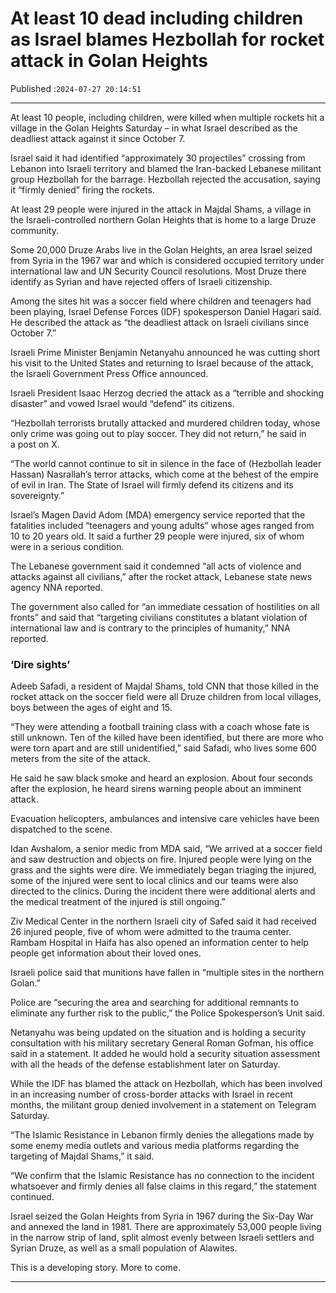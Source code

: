 # At least 10 dead including children as Israel blames Hezbollah for rocket attack in Golan Heights

Published :`2024-07-27 20:14:51`

---

At least 10 people, including children, were killed when multiple rockets hit a village in the Golan Heights Saturday – in what Israel described as the deadliest attack against it since October 7.

Israel said it had identified “approximately 30 projectiles” crossing from Lebanon into Israeli territory and blamed the Iran-backed Lebanese militant group Hezbollah for the barrage. Hezbollah rejected the accusation, saying it “firmly denied” firing the rockets.

At least 29 people were injured in the attack in Majdal Shams, a village in the Israeli-controlled northern Golan Heights that is home to a large Druze community.

Some 20,000 Druze Arabs live in the Golan Heights, an area Israel seized from Syria in the 1967 war and which is considered occupied territory under international law and UN Security Council resolutions. Most Druze there identify as Syrian and have rejected offers of Israeli citizenship.

Among the sites hit was a soccer field where children and teenagers had been playing, Israel Defense Forces (IDF) spokesperson Daniel Hagari said. He described the attack as “the deadliest attack on Israeli civilians since October 7.”

Israeli Prime Minister Benjamin Netanyahu announced he was cutting short his visit to the United States and returning to Israel because of the attack, the Israeli Government Press Office announced.

Israeli President Isaac Herzog decried the attack as a “terrible and shocking disaster” and vowed Israel would “defend” its citizens.

“Hezbollah terrorists brutally attacked and murdered children today, whose only crime was going out to play soccer. They did not return,” he said in a post on X.

“The world cannot continue to sit in silence in the face of (Hezbollah leader Hassan) Nasrallah’s terror attacks, which come at the behest of the empire of evil in Iran. The State of Israel will firmly defend its citizens and its sovereignty.”

Israel’s Magen David Adom (MDA) emergency service reported that the fatalities included “teenagers and young adults” whose ages ranged from 10 to 20 years old. It said a further 29 people were injured, six of whom were in a serious condition.

The Lebanese government said it condemned “all acts of violence and attacks against all civilians,” after the rocket attack, Lebanese state news agency NNA reported.

The government also called for “an immediate cessation of hostilities on all fronts” and said that “targeting civilians constitutes a blatant violation of international law and is contrary to the principles of humanity,” NNA reported.

### ‘Dire sights’

Adeeb Safadi, a resident of Majdal Shams, told CNN that those killed in the rocket attack on the soccer field were all Druze children from local villages, boys between the ages of eight and 15.

“They were attending a football training class with a coach whose fate is still unknown. Ten of the killed have been identified, but there are more who were torn apart and are still unidentified,” said Safadi, who lives some 600 meters from the site of the attack.

He said he saw black smoke and heard an explosion. About four seconds after the explosion, he heard sirens warning people about an imminent attack.

Evacuation helicopters, ambulances and intensive care vehicles have been dispatched to the scene.

Idan Avshalom, a senior medic from MDA said, “We arrived at a soccer field and saw destruction and objects on fire. Injured people were lying on the grass and the sights were dire. We immediately began triaging the injured, some of the injured were sent to local clinics and our teams were also directed to the clinics. During the incident there were additional alerts and the medical treatment of the injured is still ongoing.”

Ziv Medical Center in the northern Israeli city of Safed said it had received 26 injured people, five of whom were admitted to the trauma center. Rambam Hospital in Haifa has also opened an information center to help people get information about their loved ones.

Israeli police said that munitions have fallen in “multiple sites in the northern Golan.”

Police are “securing the area and searching for additional remnants to eliminate any further risk to the public,” the Police Spokesperson’s Unit said.

Netanyahu was being updated on the situation and is holding a security consultation with his military secretary General Roman Gofman, his office said in a statement. It added he would hold a security situation assessment with all the heads of the defense establishment later on Saturday.

While the IDF has blamed the attack on Hezbollah, which has been involved in an increasing number of cross-border attacks with Israel in recent months, the militant group denied involvement in a statement on Telegram Saturday.

“The Islamic Resistance in Lebanon firmly denies the allegations made by some enemy media outlets and various media platforms regarding the targeting of Majdal Shams,” it said.

“We confirm that the Islamic Resistance has no connection to the incident whatsoever and firmly denies all false claims in this regard,” the statement continued.

Israel seized the Golan Heights from Syria in 1967 during the Six-Day War and annexed the land in 1981. There are approximately 53,000 people living in the narrow strip of land, split almost evenly between Israeli settlers and Syrian Druze, as well as a small population of Alawites.

This is a developing story. More to come.

---

